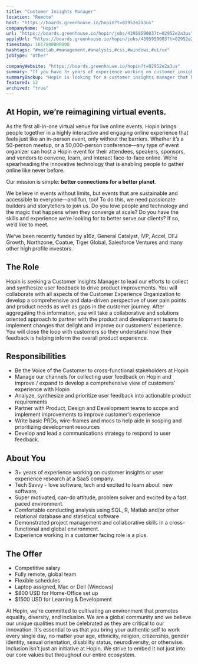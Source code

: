 ```yaml
---
title: "Customer Insights Manager"
location: "Remote"
host: "https://boards.greenhouse.io/hopin?t=02952e2a3us"
companyName: "Hopin"
url: "https://boards.greenhouse.io/hopin/jobs/4395959003?t=02952e2a3us"
applyUrl: "https://boards.greenhouse.io/hopin/jobs/4395959003?t=02952e2a3us#app"
timestamp: 1617840000000
hashtags: "#matlab,#management,#analysis,#css,#windows,#ui/ux"
jobType: "other"

companyWebsite: "https://boards.greenhouse.io/hopin?t=02952e2a3us"
summary: "If you have 3+ years of experience working on customer insights or user experience research at a SaaS company, consider applying to Hopin's job post for a new Customer Insights Manager."
summaryBackup: "Hopin is looking for a customer insights manager that has experience in: #matlab, #css, #windows."
featured: 12
archived: "true"
---
```


## At Hopin, we’re reimagining virtual events.

As the first all-in-one virtual venue for live online events, Hopin brings people together in a highly interactive and engaging online experience that feels just like an in-person event, only without the barriers. Whether it’s a 50-person meetup, or a 50,000-person conference—any type of event organizer can host a Hopin event for their attendees, speakers, sponsors, and vendors to convene, learn, and interact face-to-face online. We’re spearheading the innovative technology that is enabling people to gather online like never before.

Our mission is simple: **better connections for a better planet**. 

We believe in events without limits, but events that are sustainable and accessible to everyone—and fun, too! To do this, we need passionate builders and storytellers to join us. Do you love people and technology and the magic that happens when they converge at scale? Do you have the skills and experience we’re looking for to better serve our clients? If so, we’d like to meet.

We’ve been recently funded by a16z, General Catalyst, IVP, Accel, DFJ Growth, Northzone, Coatue, Tiger Global, Salesforce Ventures and many other high profile investors.

## The Role

Hopin is seeking a Customer Insights Manager to lead our efforts to collect and synthesize user feedback to drive product improvements. You will collaborate with all aspects of the Customer Experience Organization to develop a comprehensive and data-driven perspective of user pain points and product needs as well as gaps in the customer journey. After aggregating this information, you will take a collaborative and solutions oriented approach to partner with the product and development teams to implement changes that delight and improve our customers’ experience. You will close the loop with customers so they understand how their feedback is helping inform the overall product experience.

## Responsibilities

*   Be the Voice of the Customer to cross-functional stakeholders at Hopin
*   Manage our channels for collecting user feedback on Hopin and improve / expand to develop a comprehensive view of customers’ experience with Hopin
*   Analyze, synthesize and prioritize user feedback into actionable product requirements
*   Partner with Product, Design and Development teams to scope and implement improvements to improve customer’s experience
*   Write basic PRDs, wire-frames and mocs to help aide in scoping and prioritizing development resources
*   Develop and lead a communications strategy to respond to user feedback.

## About You

*   3+ years of experience working on customer insights or user experience research at a SaaS company.
*   Tech Savvy - love software, tech and excited to learn about  new software,
*   Super motivated, can-do attitude, problem solver and excited by a fast paced environment.
*   Comfortable conducting analysis using SQL, R, Matlab and/or other relational database and statistical software
*   Demonstrated project management and collaborative skills in a cross-functional and global environment.
*   Experience working in a customer facing role is a plus.

## The Offer

*   Competitive salary
*   Fully remote, global team
*   Flexible schedules
*   Laptop assigned, Mac or Dell (Windows)
*   $800 USD for Home-Office set up
*   $1500 USD for Learning & Development

At Hopin, we're committed to cultivating an environment that promotes equality, diversity, and inclusion. We are a global community and we believe our unique qualities must be celebrated as they are critical to our innovation. It's essential to us that you bring your authentic self to work every single day, no matter your age, ethnicity, religion, citizenship, gender identity, sexual orientation, disability status, neurodiversity, or otherwise. Inclusion isn't just an initiative at Hopin. We strive to embed it not just into our core values but throughout our entire ecosystem.
